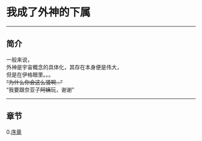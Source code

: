 # 我成了外神的下属  

---

## 简介  

一般来说，  
外神是宇宙概念的具体化，其存在本身便是伟大，  
但是在伊格眼里。。。  
~~“为什么你会这么骚啊...”~~  
“我要跟奈亚子~~阿姨~~玩，谢谢”  

---  

## 章节  

0.[序章][0]

[0]:./chapters/序章.md  
[1]:./chapters/1.新的开始.md